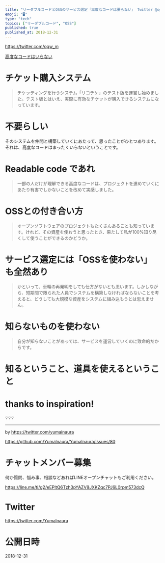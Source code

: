```yaml
---
title: "リーダブルコードとOSSのサービス選定「高度なコードは要らない」 Twitter @ogw_m さんに学びたい"
emoji: "🖥"
type: "tech"
topics: ["リーダブルコード", "OSS"]
published: true
published_at: 2018-12-31
---
```



https://twitter.com/ogw_m

[高度なコードはいらない](https://ogawa-masanori.biz/wp/archives/3813)

# チケット購入システム

>チケッティングを行うシステム「リコチケ」のテスト版を運営し始めました。テスト版とはいえ、実際に有効なチケットが購入できるシステムになっています。

# 不要らしい

そのシステムを仲間と構築していくにあたって、思ったことがひとつあります。それは、高度なコードはまったくいらないということです。

# Readable code であれ

>一部の人だけが理解できる高度なコードは、プロジェクトを進めていくにあたり有害でしかないことを改めて実感しました。

# OSSとの付き合い方

>オープンソフトウェアのプロジェクトもたくさんあることも知っています。けれど、その資産を使おうと思ったとき、果たして私が100%知り尽くして使うことができるのかどうか。

# サービス選定には「OSSを使わない」も全然あり

>かといって、車輪の再発明をしても仕方がないとも思います。しかしながら、短期間で限られた人員でシステムを構築しなければならないことを考えると、どうしても大規模な資産をシステムに組み込もうとは思えません。

# 知らないものを使わない

>自分が知らないことがあっては、サービスを運営していくのに致命的だからです。

# 知るということ、道具を使えるということ

# thanks to inspiration!

💡💡💡

---

by https://twitter.com/yumainaura

https://github.com/YumaInaura/YumaInaura/issues/80








<!-- Update From Qiita API -->

# チャットメンバー募集


何か質問、悩み事、相談などあればLINEオープンチャットもご利用ください。

https://line.me/ti/g2/eEPltQ6Tzh3pYAZV8JXKZqc7PJ6L0rpm573dcQ





# Twitter


https://twitter.com/YumaInaura


<!-- Update From Qiita API -->



# 公開日時

2018-12-31
